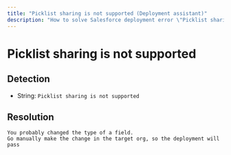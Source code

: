 ```yaml
---
title: "Picklist sharing is not supported (Deployment assistant)"
description: "How to solve Salesforce deployment error \"Picklist sharing is not supported\""
---
```

<!-- markdownlint-disable MD013 -->
# Picklist sharing is not supported

## Detection

- String: `Picklist sharing is not supported`

## Resolution

```shell
You probably changed the type of a field.
Go manually make the change in the target org, so the deployment will pass

```
